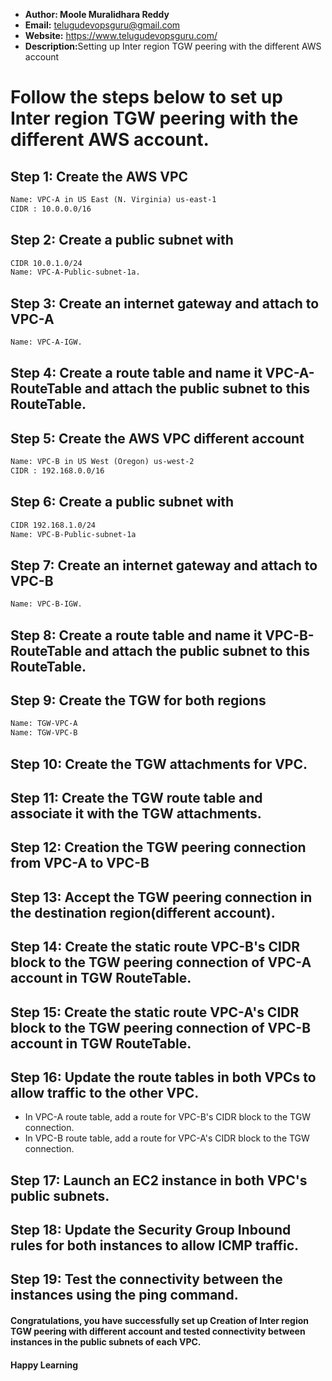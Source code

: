 + <b>Author: Moole Muralidhara Reddy</b></br>
+ <b>Email:</b> telugudevopsguru@gmail.com</br>
+ <b>Website:</b> https://www.telugudevopsguru.com/</br>
+ <b>Description:</b>Setting up Inter region TGW peering with the  different AWS account</br>

# Follow the steps below to set up Inter region TGW peering with the different AWS account.

## Step 1: Create the AWS VPC
```xml
Name: VPC-A in US East (N. Virginia) us-east-1
CIDR : 10.0.0.0/16
```
## Step 2: Create a public subnet with
```xml
CIDR 10.0.1.0/24
Name: VPC-A-Public-subnet-1a.
```
## Step 3: Create an internet gateway and attach to VPC-A
```xml
Name: VPC-A-IGW.
```
## Step 4: Create a route table and name it VPC-A-RouteTable and attach the public subnet to this RouteTable.

## Step 5: Create the AWS VPC different account
```xml
Name: VPC-B in US West (Oregon) us-west-2
CIDR : 192.168.0.0/16
```
## Step 6: Create a public subnet with
```xml
CIDR 192.168.1.0/24
Name: VPC-B-Public-subnet-1a
```
## Step 7: Create an internet gateway and attach to VPC-B
```xml
Name: VPC-B-IGW.
```
## Step 8: Create a route table and name it VPC-B-RouteTable and attach the public subnet to this RouteTable.

## Step 9: Create the TGW for both regions
```xml
Name: TGW-VPC-A
Name: TGW-VPC-B
```
## Step 10: Create the TGW attachments for VPC.

## Step 11: Create the TGW route table and associate it with the TGW attachments.

## Step 12: Creation the TGW peering connection from VPC-A to VPC-B
## Step 13: Accept the TGW peering connection in the destination region(different account).
## Step 14: Create the static route VPC-B's CIDR block to the TGW peering connection of VPC-A account in TGW RouteTable.
## Step 15: Create the static route VPC-A's CIDR block to the TGW peering connection of VPC-B account in TGW RouteTable.

## Step 16: Update the route tables in both VPCs to allow traffic to the other VPC.

+ In VPC-A route table, add a route for VPC-B's CIDR block to the TGW connection.
+ In VPC-B route table, add a route for VPC-A's CIDR block to the TGW connection.

## Step 17: Launch an EC2 instance in both VPC's public subnets.

## Step 18: Update the Security Group Inbound rules for both instances to allow ICMP traffic.

## Step 19: Test the connectivity between the instances using the ping command.

####  Congratulations, you have successfully set up Creation of Inter region TGW peering with different account and tested connectivity between instances in the public subnets of each VPC.

####  Happy Learning
